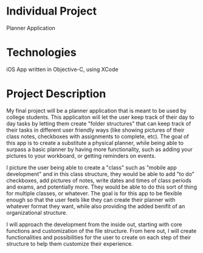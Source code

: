 # Individual Project
Planner Application

# Technologies
iOS App written in Objective-C, using XCode

# Project Description
My final project will be a planner application that is meant to be used by college students. This applicaiton will let the user keep track of their day to day tasks by letting them create "folder structures" that can keep track of their tasks in different user friendly ways (like showing pictures of their class notes, checkboxes with assignments to complete, etc). The goal of this app is to create a substitute a physical planner, while being able to surpass a basic planner by having more functionality, such as adding your pictures to your workboard, or getting reminders on events. 

I picture the user being able to create a "class" such as "mobile app development" and in this class structure, they would be able to add "to do" checkboxes, add pictures of notes, write dates and times of class periods and exams, and potentially more. They would be able to do this sort of thing for multiple classes, or whatever. The goal is for this app to be flexible enough so that the user feels like they can create their planner with whatever format they want, while also providing the added benifit of an organizational structure.

I will approach the development from the inside out, starting with core functions and customization of the file structure. From here out, I will create functionalities and possibilities for the user to create on each step of their structure to help them customize their experience.
